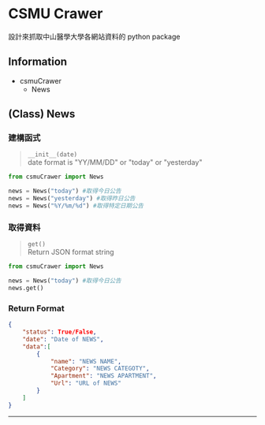 # CSMU Crawer
設計來抓取中山醫學大學各網站資料的 python package    

## Information

- csmuCrawer
  - News

## (Class) News

### 建構函式    

> `__init__(date)`    
> date format is "YY/MM/DD" or "today" or "yesterday"

```python
from csmuCrawer import News

news = News("today") #取得今日公告
news = News("yesterday") #取得昨日公告
news = News("%Y/%m/%d") #取得特定日期公告
```
### 取得資料

> `get()`    
> Return JSON format string

```python
from csmuCrawer import News

news = News("today") #取得今日公告
news.get()
```

### Return Format

```json
{
    "status": True/False,
    "date": "Date of NEWS",
    "data":[
        {
            "name": "NEWS NAME",
            "Category": "NEWS CATEGOTY",
            "Apartment": "NEWS APARTMENT",
            "Url": "URL of NEWS"
        }
    ]
}
```

---

